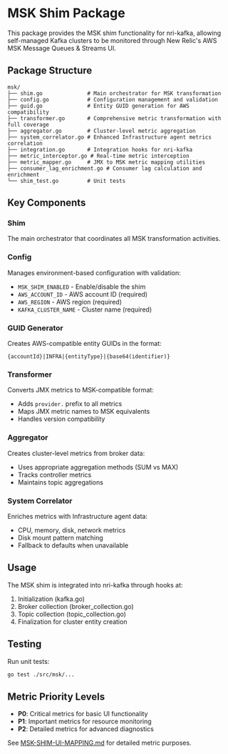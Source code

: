 # MSK Shim Package

This package provides the MSK shim functionality for nri-kafka, allowing self-managed Kafka clusters to be monitored through New Relic's AWS MSK Message Queues & Streams UI.

## Package Structure

```
msk/
├── shim.go              # Main orchestrator for MSK transformation
├── config.go            # Configuration management and validation
├── guid.go              # Entity GUID generation for AWS compatibility
├── transformer.go       # Comprehensive metric transformation with full coverage
├── aggregator.go        # Cluster-level metric aggregation
├── system_correlator.go # Enhanced Infrastructure agent metrics correlation
├── integration.go       # Integration hooks for nri-kafka
├── metric_interceptor.go # Real-time metric interception
├── metric_mapper.go     # JMX to MSK metric mapping utilities
├── consumer_lag_enrichment.go # Consumer lag calculation and enrichment
└── shim_test.go         # Unit tests
```

## Key Components

### Shim
The main orchestrator that coordinates all MSK transformation activities.

### Config
Manages environment-based configuration with validation:
- `MSK_SHIM_ENABLED` - Enable/disable the shim
- `AWS_ACCOUNT_ID` - AWS account ID (required)
- `AWS_REGION` - AWS region (required)
- `KAFKA_CLUSTER_NAME` - Cluster name (required)

### GUID Generator
Creates AWS-compatible entity GUIDs in the format:
```
{accountId}|INFRA|{entityType}|{base64(identifier)}
```

### Transformer
Converts JMX metrics to MSK-compatible format:
- Adds `provider.` prefix to all metrics
- Maps JMX metric names to MSK equivalents
- Handles version compatibility

### Aggregator
Creates cluster-level metrics from broker data:
- Uses appropriate aggregation methods (SUM vs MAX)
- Tracks controller metrics
- Maintains topic aggregations

### System Correlator
Enriches metrics with Infrastructure agent data:
- CPU, memory, disk, network metrics
- Disk mount pattern matching
- Fallback to defaults when unavailable

## Usage

The MSK shim is integrated into nri-kafka through hooks at:
1. Initialization (kafka.go)
2. Broker collection (broker_collection.go)
3. Topic collection (topic_collection.go)
4. Finalization for cluster entity creation

## Testing

Run unit tests:
```bash
go test ./src/msk/...
```

## Metric Priority Levels

- **P0**: Critical metrics for basic UI functionality
- **P1**: Important metrics for resource monitoring
- **P2**: Detailed metrics for advanced diagnostics

See [MSK-SHIM-UI-MAPPING.md](../../docs/MSK-SHIM-UI-MAPPING.md) for detailed metric purposes.
